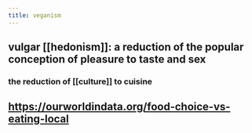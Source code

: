```yaml
---
title: veganism
---
```


## vulgar [[hedonism]]: a reduction of the popular conception of pleasure to taste and sex
### the reduction of [[culture]] to cuisine
## https://ourworldindata.org/food-choice-vs-eating-local
